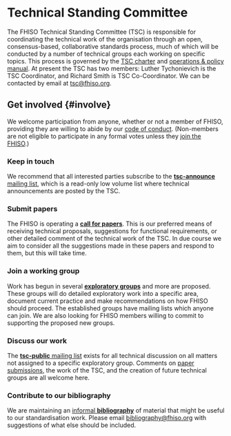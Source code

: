 Technical Standing Committee
============================

The FHISO Technical Standing Committee (TSC) is responsible for
coordinating the technical work of the organisation through an open,
consensus-based, collaborative standards process, much of which will be
conducted by a number of technical groups each working on specific
topics. This process is governed by the [TSC charter](/charter/) and
[operations & policy manual](/opm/). At present the TSC has two
members: Luther Tychonievich is the TSC Coordinator, and Richard Smith
is TSC Co-Coordinator. We can be contacted by email at
[tsc@fhiso.org](mailto:tsc@fhiso.org).

Get involved {#involve}
------------

We welcome participation from anyone, whether or not a member of FHISO,
providing they are willing to abide by our [code of
conduct](http://fhiso.org/aboutfhiso/code-of-conduct/). 
(Non-members are not eligible to participate in any formal votes unless
they [join the FHISO](http://fhiso.org/join-fhiso/).)

### Keep in touch

We recommend that all interested parties subscribe to the
[**tsc-announce** mailing
list](http://fhiso.org/mailman/listinfo/tsc-announce_fhiso.org), which
is a read-only low volume list where technical announcements are posted
by the TSC.

### Submit papers

The FHISO is operating a [**call for papers**](cfps). This is our preferred
means of receiving technical proposals, suggestions for functional
requirements, or other detailed comment of the technical work of the TSC. In
due course we aim to consider all the suggestions made in these papers and
respond to them, but this will take time.

### Join a working group

Work has begun in several [**exploratory groups**](egs) and more
are proposed. These groups will do detailed exploratory work into a
specific area, document current practice and make recommendations on how
FHISO should proceed. The established groups have mailing lists which
anyone can join. We are also looking for FHISO members willing to commit
to supporting the proposed new groups.

### Discuss our work

The [**tsc-public** mailing list](tsc-public) exists for all technical
discussion on all matters not assigned to a specific exploratory group.
Comments on [paper submissions](cfps/papers), the work of the TSC, and the
creation of future technical groups are all welcome here.

### Contribute to our bibliography

We are maintaining an [informal **bibliography**](/bibliography) of
material that might be useful to our standardisation work. Please email
[bibliography@fhiso.org](mailto:bibliography@fhiso.org) with suggestions
of what else should be included.
